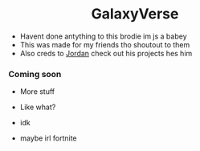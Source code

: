 <h1 align="center"><strong>GalaxyVerse</strong></h1>

- Havent done antything to this brodie im js a babey
- This was made for my friends tho shoutout to them
- Also creds to <a href="https://github.com/JustJxrdanWasDefinetlyTaken">Jordan</a> check out his projects hes him

### Coming soon
- More stuff
- Like what?
- idk


- maybe irl fortnite
